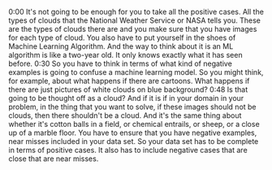 0:00
It's not going to be enough for you to take all the positive cases. All the types of clouds that the National Weather Service or NASA tells you. These are the types of clouds there are and you make sure that you have images for each type of cloud. You also have to put yourself in the shoes of Machine Learning Algorithm. And the way to think about it is an ML algorithm is like a two-year old. It only knows exactly what it has seen before.
0:30
So you have to think in terms of what kind of negative examples is going to confuse a machine learning model. So you might think, for example, about what happens if there are cartoons. What happens if there are just pictures of white clouds on blue background?
0:48
Is that going to be thought off as a cloud? And if it is if in your domain in your problem, in the thing that you want to solve, if these images should not be clouds, then there shouldn't be a cloud. And it's the same thing about whether it's cotton balls in a field, or chemical entrails, or sheep, or a close up of a marble floor. You have to ensure that you have negative examples, near misses included in your data set. So your data set has to be complete in terms of positive cases. It also has to include negative cases that are close that are near misses. 
